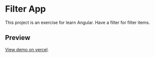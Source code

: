# Filter App

This project is an exercise for learn Angular.
Have a filter for filter items.

## Preview

[View demo on vercel](https://mikel-angular-weather-app.vercel.app/).
